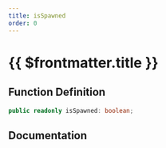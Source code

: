 ```yaml
---
title: isSpawned
order: 0
---
```


# {{ $frontmatter.title }}

## Function Definition

```ts
public readonly isSpawned: boolean;
```

## Documentation

<!--@include: ./parts/isSpawned.md-->
